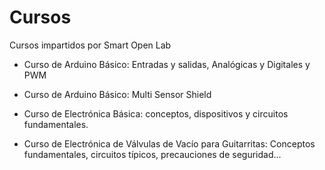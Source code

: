 # Cursos
Cursos impartidos por Smart Open Lab
  
  - Curso de Arduino Básico: Entradas y salidas, Analógicas y Digitales y PWM
  
  - Curso de Arduino Básico: Multi Sensor Shield

  - Curso de Electrónica Básica: conceptos, dispositivos y circuitos fundamentales.
  
  - Curso de Electrónica de Válvulas de Vacío para Guitarritas: Conceptos fundamentales, circuitos típicos, precauciones de seguridad...
